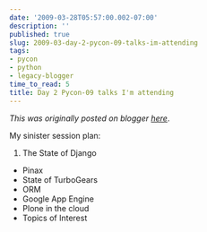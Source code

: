```yaml
---
date: '2009-03-28T05:57:00.002-07:00'
description: ''
published: true
slug: 2009-03-day-2-pycon-09-talks-im-attending
tags:
- pycon
- python
- legacy-blogger
time_to_read: 5
title: Day 2 Pycon-09 talks I'm attending
---
```


*This was originally posted on blogger [here](https://pydanny.blogspot.com/2009/03/day-2-pycon-09-talks-im-attending.html)*.

My sinister session plan:


1. The State of Django
- Pinax
- State of TurboGears
- ORM
- Google App Engine
- Plone in the cloud
- Topics of Interest

